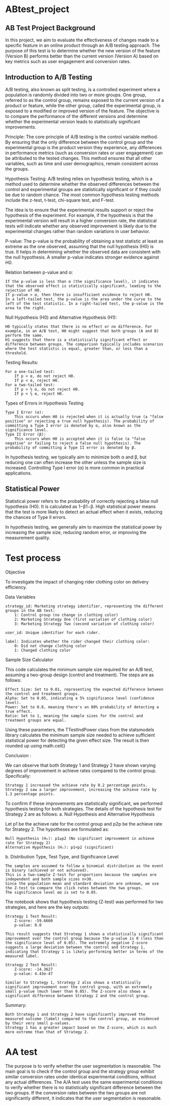 # ABtest_project

## AB Test Project Background

In this project, we aim to evaluate the effectiveness of changes made to a specific feature in an online product through an A/B testing approach. The purpose of this test is to determine whether the new version of the feature (Version B) performs better than the current version (Version A) based on key metrics such as user engagement and conversion rates.



## Introduction to A/B Testing

A/B testing, also known as split testing, is a controlled experiment where a population is randomly divided into two or more groups. One group, referred to as the control group, remains exposed to the current version of a product or feature, while the other group, called the experimental group, is exposed to a modified or improved version of the feature. The objective is to compare the performance of the different versions and determine whether the experimental version leads to statistically significant improvements.

Principle:
The core principle of A/B testing is the control variable method. By ensuring that the only difference between the control group and the experimental group is the product version they experience, any differences in performance metrics (such as conversion rates or user engagement) can be attributed to the tested changes. This method ensures that all other variables, such as time and user demographics, remain consistent across the groups.

Hypothesis Testing:
A/B testing relies on hypothesis testing, which is a method used to determine whether the observed differences between the control and experimental groups are statistically significant or if they could be due to random chance. The most common hypothesis testing methods include the z-test, t-test, chi-square test, and F-test.

The idea is to ensure that the experimental results support or reject the hypothesis of the experiment. For example, if the hypothesis is that the experimental version will result in a higher conversion rate, the statistical tests will indicate whether any observed improvement is likely due to the experimental changes rather than random variations in user behavior.



P-value: The p-value is the probability of obtaining a test statistic at least as extreme as the one observed, assuming that the null hypothesis (H0) is true. It helps in determining whether the observed data are consistent with the null hypothesis. A smaller p-value indicates stronger evidence against H0.

Relation between p-value and α:

    If the p-value is less than α (the significance level), it indicates that the observed effect is statistically significant, leading to the rejection of H0.
    If p-value > α, then there is insufficient evidence to reject H0.
    In a left-tailed test, the p-value is the area under the curve to the left of the test statistic. In a right-tailed test, the p-value is the area to the right.

Null Hypothesis (H0) and Alternative Hypothesis (H1):

    H0 typically states that there is no effect or no difference. For example, in an A/B test, H0 might suggest that both groups (A and B) perform the same.
    H1 suggests that there is a statistically significant effect or difference between groups. The comparison typically includes scenarios where the test statistic is equal, greater than, or less than a threshold.

Testing Results:

    For a one-tailed test:
        If p > α, do not reject H0.
        If p < α, reject H0.
    For a two-tailed test:
        If p > ½ α, do not reject H0.
        If p < ½ α, reject H0.

Types of Errors in Hypothesis Testing

    Type I Error (α):
        This occurs when H0 is rejected when it is actually true (a "false positive" or rejecting a true null hypothesis). The probability of committing a Type I error is denoted by α, also known as the significance level.
    Type II Error (β):
        This occurs when H0 is accepted when it is false (a "false negative" or failing to reject a false null hypothesis). The probability of committing a Type II error is denoted by β.

In hypothesis testing, we typically aim to minimize both α and β, but reducing one can often increase the other unless the sample size is increased. Controlling Type I error (α) is more common in practical applications.


## Statistical Power

Statistical power refers to the probability of correctly rejecting a false null hypothesis (H0). It is calculated as 1−β1−β. High statistical power means that the test is more likely to detect an actual effect when it exists, reducing the chances of Type II errors.

In hypothesis testing, we generally aim to maximize the statistical power by increasing the sample size, reducing random error, or improving the measurement quality.



# Test process

Objective

To investigate the impact of changing rider clothing color on delivery efficiency.


Data Variables

    strategy_id: Marketing strategy identifier, representing the different groups in the AB test:
        1: Control group (no change in clothing color)
        2: Marketing Strategy One (first variation of clothing color)
        3: Marketing Strategy Two (second variation of clothing color)

    user_id: Unique identifier for each rider.

    label: Indicates whether the rider changed their clothing color:
        0: Did not change clothing color
        1: Changed clothing color


Sample Size Calculator

This code calculates the minimum sample size required for an A/B test, assuming a two-group design (control and treatment). The steps are as follows:

    Effect Size: Set to 0.01, representing the expected difference between the control and treatment groups.
    Alpha: Set to 0.05, indicating a 5% significance level (confidence level).
    Power: Set to 0.8, meaning there's an 80% probability of detecting a true effect.
    Ratio: Set to 1, meaning the sample sizes for the control and treatment groups are equal.

Using these parameters, the TTestIndPower class from the statsmodels library calculates the minimum sample size needed to achieve sufficient statistical power for detecting the given effect size. The result is then rounded up using math.ceil()


Conclusion :

We can observe that both Strategy 1 and Strategy 2 have shown varying degrees of improvement in achieve rates compared to the control group. Specifically:

    Strategy 1 increased the achieve rate by 0.2 percentage points.
    Strategy 2 saw a larger improvement, increasing the achieve rate by 1.3 percentage points.

To confirm if these improvements are statistically significant, we performed hypothesis testing for both strategies. The details of the hypothesis test for Strategy 2 are as follows:
a. Null Hypothesis and Alternative Hypothesis

Let p1​ be the achieve rate for the control group and p2p be the achieve rate for Strategy 2. The hypotheses are formulated as:

    Null Hypothesis (H₀): p1≥p2 (No significant improvement in achieve rate for Strategy 2)
    Alternative Hypothesis (H₁): p1<p2​ (significant)

b. Distribution Type, Test Type, and Significance Level

    The samples are assumed to follow a binomial distribution as the event is binary (achieved or not achieved).
    This is a two-sample Z-test for proportions because the samples are independent and both sample sizes n>30.
    Since the population mean and standard deviation are unknown, we use the Z-test to compare the click rates between the two groups.
    The significance level αα is set to 0.05.

The notebook shows that hypothesis testing (Z-test) was performed for two strategies, and here are the key outputs:

    Strategy 1 Test Result:
        Z-score: -59.6660
        p-value: 0.0

    This result suggests that Strategy 1 shows a statistically significant improvement over the control group because the p-value is 0 (less than the significance level of 0.05). The extremely negative Z-score suggests a large deviation between the control and Strategy 1, indicating that Strategy 1 is likely performing better in terms of the measured label.

    Strategy 2 Test Result:
        Z-score: -14.3627
        p-value: 4.43e-47

    Similar to Strategy 1, Strategy 2 also shows a statistically significant improvement over the control group, with an extremely small p-value (much lower than 0.05). The Z-score also shows a significant difference between Strategy 2 and the control group.


Summary: 

    Both Strategy 1 and Strategy 2 have significantly improved the measured outcome (label) compared to the control group, as evidenced by their very small p-values.
    Strategy 1 has a greater impact based on the Z-score, which is much more extreme than that of Strategy 2.



# AA test
The purpose is to verify whether the user segmentation is reasonable. The main goal is to check if the control group and the strategy group exhibit similar conversion rates under identical experimental conditions, without any actual differences. The A/A test uses the same experimental conditions to verify whether there is no statistically significant difference between the two groups. If the conversion rates between the two groups are not significantly different, it indicates that the user segmentation is reasonable.
